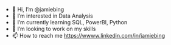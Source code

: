 - 👋 Hi, I’m @jamiebing
- 👀 I’m interested in Data Analysis
- 🌱 I’m currently learning SQL, PowerBI, Python
- 💞️ I’m looking to work on my skills 
- 📫 How to reach me https://wwww.linkedin.com/in/jamiebing

<!---
jamiebing/jamiebing is a ✨ special ✨ repository because its `README.md` (this file) appears on your GitHub profile.
You can click the Preview link to take a look at your changes.
--->
